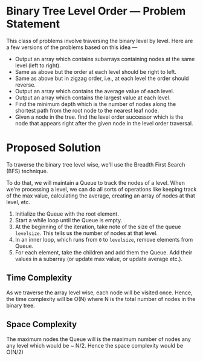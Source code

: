 # Binary Tree Level Order — Problem Statement

This class of problems involve traversing the binary level by level. Here are a few versions of the problems based on this idea —

- Output an array which contains subarrays containing nodes at the same level (left to right).
- Same as above but the order at each level should be right to left.
- Same as above but in zigzag order, i.e., at each level the order should reverse.
- Output an array which contains the average value of each level.
- Output an array which contains the largest value at each level.
- Find the minimum depth which is the number of nodes along the shortest path from the root node to the nearest leaf node.
- Given a node in the tree. find the level order successor which is the node that appears right after the given node in the level order traversal.

# Proposed Solution

To traverse the binary tree level wise, we'll use the Breadth First Search (BFS) technique.

To do that, we will maintain a Queue to track the nodes of a level. When we're processing a level, we can do all sorts of operations like keeping track of the max value, calculating the average, creating an array of nodes at that level, etc.

1. Initialize the Queue with the root element.
2. Start a while loop until the Queue is empty.
3. At the beginning of the iteration, take note of the size of the queue `levelsize`. This tells us the number of nodes at that level.
4. In an inner loop, which runs from `0` to `levelsize`, remove elements from Queue.
5. For each element, take the children and add them the Queue. Add their values in a subarray (or update max value, or update average etc.).

## Time Complexity

As we traverse the array level wise, each node will be visited once. Hence, the time complexity will be O(N) where N is the total number of nodes in the binary tree.

## Space Complexity

The maximum nodes the Queue will is the maximum number of nodes any any level which would be ~ N/2. Hence the space complexity would be O(N/2)